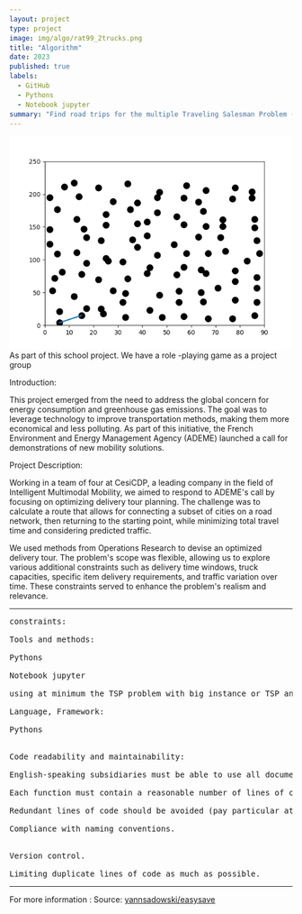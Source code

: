 ```yaml
---
layout: project
type: project
image: img/algo/rat99_2trucks.png
title: "Algorithm"
date: 2023
published: true
labels:
  - GitHub
  - Pythons
  - Notebook jupyter
summary: "Find road trips for the multiple Traveling Salesman Problem (mTSP)"
---
```


<img class="img" src="../img/algo/glouton.gif"><br>
As part of this school project. We have a role -playing game as a project group

Introduction:

This project emerged from the need to address the global concern for energy consumption and greenhouse gas emissions. The goal was to leverage technology to improve transportation methods, making them more economical and less polluting. As part of this initiative, the French Environment and Energy Management Agency (ADEME) launched a call for demonstrations of new mobility solutions.

Project Description:

Working in a team of four at CesiCDP, a leading company in the field of Intelligent Multimodal Mobility, we aimed to respond to ADEME's call by focusing on optimizing delivery tour planning. The challenge was to calculate a route that allows for connecting a subset of cities on a road network, then returning to the starting point, while minimizing total travel time and considering predicted traffic.

We used methods from Operations Research to devise an optimized delivery tour. The problem's scope was flexible, allowing us to explore various additional constraints such as delivery time windows, truck capacities, specific item delivery requirements, and traffic variation over time. These constraints served to enhance the problem's realism and relevance.

<hr>

<pre>
constraints:

Tools and methods:

Pythons

Notebook jupyter

using at minimum the TSP problem with big instance or TSP and add constraints.

Language, Framework:

Pythons


Code readability and maintainability:

English-speaking subsidiaries must be able to use all documents, lines of code and comments.

Each function must contain a reasonable number of lines of code.

Redundant lines of code should be avoided (pay particular attention when copying and pasting).

Compliance with naming conventions.


Version control.

Limiting duplicate lines of code as much as possible.
</pre>

<hr>
For more information :
Source: <a href="https://github.com/yannsadowski/Algorithm_mTSP"><i class="large github icon "></i>yannsadowski/easysave</a>


